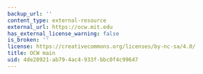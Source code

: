 ```yaml
---
backup_url: ''
content_type: external-resource
external_url: https://ocw.mit.edu
has_external_license_warning: false
is_broken: ''
license: https://creativecommons.org/licenses/by-nc-sa/4.0/
title: OCW main
uid: 4de28921-ab79-4ac4-933f-bbc0f4c99647
---
```

